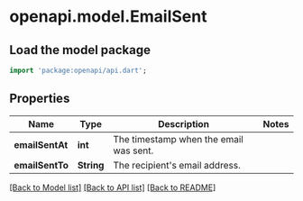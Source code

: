# openapi.model.EmailSent

## Load the model package
```dart
import 'package:openapi/api.dart';
```

## Properties
Name | Type | Description | Notes
------------ | ------------- | ------------- | -------------
**emailSentAt** | **int** | The timestamp when the email was sent. | 
**emailSentTo** | **String** | The recipient's email address. | 

[[Back to Model list]](../README.md#documentation-for-models) [[Back to API list]](../README.md#documentation-for-api-endpoints) [[Back to README]](../README.md)


